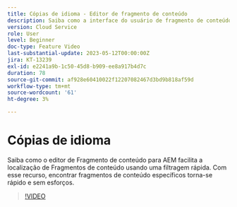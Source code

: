 ```yaml
---
title: Cópias de idioma - Editor de fragmento de conteúdo
description: Saiba como a interface do usuário de fragmento de conteúdo do AEM facilita a localização de fragmentos de conteúdo usando uma filtragem rápida. Com esse recurso, encontrar fragmentos de conteúdo específicos torna-se rápido e sem esforços.
version: Cloud Service
role: User
level: Beginner
doc-type: Feature Video
last-substantial-update: 2023-05-12T00:00:00Z
jira: KT-13239
exl-id: e2241a9b-1c50-45d8-b909-ee8a917b4d7c
duration: 78
source-git-commit: af928e60410022f12207082467d3bd9b818af59d
workflow-type: tm+mt
source-wordcount: '61'
ht-degree: 3%

---
```


# Cópias de idioma

Saiba como o editor de Fragmento de conteúdo para AEM facilita a localização de Fragmentos de conteúdo usando uma filtragem rápida. Com esse recurso, encontrar fragmentos de conteúdo específicos torna-se rápido e sem esforços.

>[!VIDEO](https://video.tv.adobe.com/v/3419311/?learn=on)

